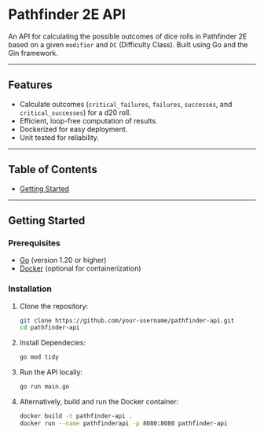 # Pathfinder 2E API

An API for calculating the possible outcomes of dice rolls in Pathfinder 2E based on a given `modifier` and `DC` (Difficulty Class). Built using Go and the Gin framework.

---

## Features

- Calculate outcomes (`critical_failures`, `failures`, `successes`, and `critical_successes`) for a d20 roll.
- Efficient, loop-free computation of results.
- Dockerized for easy deployment.
- Unit tested for reliability.

---

## Table of Contents

- [Getting Started](#getting-started)

---

## Getting Started

### Prerequisites

- [Go](https://golang.org/doc/install) (version 1.20 or higher)
- [Docker](https://www.docker.com/get-started) (optional for containerization)

### Installation

1. Clone the repository:
   ```bash
   git clone https://github.com/your-username/pathfinder-api.git
   cd pathfinder-api
   ```


2. Install Dependecies:
    ```bash
    go mod tidy
    ```

3. Run the API locally:
    ```bash
    go run main.go
    ```

4. Alternatively, build and run the Docker container:
    ```bash
    docker build -t pathfinder-api .
    docker run --name pathfinderapi -p 8080:8080 pathfinder-api
    ```
    

